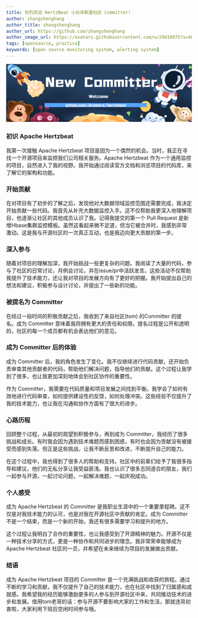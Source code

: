 ```yaml
---
title: 热烈欢迎 HertzBeat 小伙伴新晋社区 Committer!
author: zhangshenghang
author_title: zhangshenghang
author_url: https://github.com/zhangshenghang
author_image_url: https://avatars.githubusercontent.com/u/29418975?s=400&v=4
tags: [opensource, practice]
keywords: [open source monitoring system, alerting system]
---
```


![hertzBeat](/img/blog/new-committer.png)

### 初识 Apache Hertzbeat

我第一次接触 Apache Hertzbeat 项目是因为一个偶然的机会。当时，我正在寻找一个开源项目来监控我们公司相关服务。Apache Hertzbeat 作为一个通用监控的项目，自然进入了我的视野。我开始通过阅读官方文档和浏览项目的代码库，来了解它的架构和功能。

### 开始贡献

在对项目有了初步的了解之后，发现他对大数据领域监控范围还需要完成，我决定开始贡献一些代码。我首先从补充大数据监控入手。这不仅帮助我更深入地理解项目，也逐渐让社区的其他成员认识了我。记得我提交的第一个 Pull Request 是新增Hbase集群监控模板。虽然这看起来微不足道，但当它被合并时，我感到非常激动。这是我与开源社区的一次真正互动，也是我迈向更大贡献的第一步。

### 深入参与

随着对项目的理解加深，我开始挑战一些更复杂的问题。我阅读了大量的代码，参与了社区的日常讨论，月例会讨论，并在issue/pr中活跃发言。这些活动不仅帮助我提升了技术能力，还让我对项目的发展方向有了更好的把握。我开始提出自己的想法和建议，积极参与设计讨论，并提出了一些新的功能。

### 被提名为 Committer

在经过一段时间的积极贡献之后，我收到了来自社区(tom) 的Committer 的提名。成为 Committer 意味着我将拥有更大的责任和权限。提名过程是公开和透明的，社区的每一个成员都有机会表达他们的意见。

### 成为 Committer 后的体验

成为 Committer 后，我的角色发生了变化。我不仅继续进行代码贡献，还开始负责审查其他贡献者的代码，帮助他们解决问题，指导他们的贡献。这个过程让我学到了很多，也让我更加深刻地体会到社区协作的重要性。

作为 Committer，我需要在代码质量和项目发展之间找到平衡。我学会了如何有效地进行代码审查，如何提供建设性的反馈，如何处理冲突。这些经验不仅提升了我的技术能力，也让我在沟通和协作方面有了很大的进步。

### 心路历程

回顾整个过程，从最初的观望到积极参与，再到成为 Committer，我经历了很多挑战和成长。有时我会因为遇到技术难题而感到困惑，有时也会因为贡献没有被接受而感到失落。但正是这些挑战，让我不断反思和改进，不断提升自己的能力。

在这个过程中，我也得到了很多人的帮助和支持。社区中的前辈们给予了我很多指导和建议，他们的无私分享让我受益匪浅。我也认识了很多志同道合的朋友，我们一起参与开源，一起讨论问题，一起解决难题，一起庆祝成功。

### 个人感受

成为 Apache Hertzbeat 的 Committer 是我职业生涯中的一个重要里程碑。这不仅是对我技术能力的认可，也是对我在开源社区中贡献的肯定。成为 Committer 不是一个结束，而是一个新的开始，我还有很多需要学习和提升的地方。

这个过程让我明白了合作的重要性，也让我感受到了开源精神的魅力。开源不仅是一种技术分享的方式，更是一种协作和共同进步的理念。我非常荣幸能够成为 Apache Hertzbeat 社区的一员，并希望在未来继续为项目的发展做出贡献。

### 结语

成为 Apache Hertzbeat 项目的 Committer 是一个充满挑战和收获的旅程。通过不断的学习和贡献，我不仅提升了自己的技术能力，也在社区中找到了归属感和成就感。我希望我的经历能够激励更多的人参与到开源社区中来，共同推动技术的进步和发展。借用tom老哥的话：参与开源不要影响大家的工作和生活，那就违背初衷啦，大家利用下班后空闲时间参与哦。
